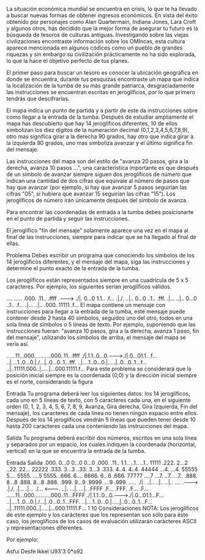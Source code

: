 La situación económica mundial se encuentra en crisis, lo que te ha llevado a buscar nuevas formas de obtener ingresos económicos. En vista del éxito obtenido por personajes como Alan Quartermain, Indiana Jones, Lara Croft y algunos otros, has decidido que la mejor forma de asegurar tu futuro es la búsqueda de tesoros de culturas antiguas. Investigando sobre las viejas civilizaciones encontraste información sobre los OMIncas, esta cultura aparece mencionada en algunos códices como un pueblo de grandes riquezas y sin embargo su civilización prácticamente no ha sido explorada, lo que la hace el objetivo perfecto de tus planes.

El primer paso para buscar un tesoro es conocer la ubicación geográfica en donde se encuentra, durante tus pesquizas encontraste un mapa que indica la localización de la tumba de su más grande patriarca, desgraciadamente las instrucciones se encuentran escritas en jeroglíficos, por lo que primero tendrás que descifrarlas.

El mapa indica un punto de partida y a partir de este da instrucciones sobre como llegar a la entrada de la tumba. Después de estudiar ampliamente el mapa has descubierto que hay 14 jeroglíficos diferentes, 10 de ellos simbolizan los diez dígitos de la numeración decimal (0,1,2,3,4,5,6,7,8,9), otro mas significa girar a la derecha 90 grados, hay otro que indica girar a la izquierda 90 grados, uno mas simboliza avanzar y el último significa fin del mensaje.

Las instrucciones del mapa son del estilo de "avanza 20 pasos, gira a la derecha, avanza 10 pasos ...", una característica importante es que después de un símbolo de avanzar siempre siguen dos jeroglíficos de número que indican una cantidad de dos cifras que equivale al número de pasos que hay que avanzar (por ejemplo, si hay que avanzar 5 pasos seguirían las cifras "05", si hubiera que avanzar 15 seguirían las cifras "15"). Los jeroglíficos de número irán únicamente después del símbolo de avanza.

Para encontrar las coordenadas de entrada a la tumba debes posicionarte en el punto de partida y seguir las instrucciones.

El jeroglífico "fin del mensaje" solamente aparece una vez en el mapa al final de las instrucciones, siempre para indicar que se ha llegado al final de ellas.

Problema
Debes escribir un programa que conociendo los símbolos de los 14 jeroglíficos diferentes, y el mensaje del mapa, siga las instrucciones y determine el punto exacto de la entrada de la tumba.

Los jeroglíficos están representados siempre en una cuadrícula de 5 x 5 caracteres. Por ejemplo, los siguientes serían jeroglíficos válidos.

...\.     .....     .000.     .11..      .ffff
.--->     ./|\.     0...0     1.1..      .f...
.|./.     ..|..     0...0     ..1..      .fff.
.|...     ..|..     0...0     ..1..      .f...
.|...     ..|..     .000.     11111      .f...
El mapa contiene un mensaje con instrucciones para llegar a la entrada de la tumba, este mensaje puede contener desde 2 hasta 40 símbolos, seguidos uno del otro, todos en una sola línea de símbolos o 5 líneas de texto. Por ejemplo, suponiendo que las instrucciones fueran: "avanza 10 pasos, gira a la derecha, avanza 1 paso, fin del mensaje", utilizando los símbolos de arriba, el mensaje del mapa se vería así.

......11...000....\.......000..11...ffff
./|\.1.1..0...0.--->./|\.0...01.1...f...
..|....1..0...0.|./...|..0...0..1...fff.
..|....1..0...0.|.....|..0...0..1...f...
..|..11111.000..|.....|...000.11111.f...
Para este problema se considerará que la posición inicial siempre es la coordenada (0,0) y la dirección inicial siempre es el norte, considerando la figura

Entrada
Tu programa deberá leer los siguientes datos: los 14 jeroglíficos, cada uno en 5 líneas de texto, con 5 caracteres cada una, en el siguiente orden (0, 1, 2, 3, 4, 5, 6, 7, 8, 9, Avanza, Gira derecha, Gira Izquierda, Fin del mensaje), los caracteres de cada línea no tienen ningún espacio entre ellos. Después de los 14 jeroglíficos vendrán 5 líneas que pueden tener desde 10 hasta 200 caracteres cada una conteniendo las instrucciones del mapa.

Salida
Tu programa deberá escribir dos números, escritos en una sola línea y separados por un espacio, los cuales indiquen la coordenada (horizontal, vertical) en la que se encuentra la entrada de la tumba.

Entrada	Salida
.000.
0...0
0...0
0...0
.000.
.11..
1.1..
..1..
..1..
11111
.222.
2...2
..22.
22...
22222
.333.
3...3
..33.
3...3
.333.
4..4.
4..4.
44444
...4.
...4.
55555
5....
5555.
....5
5555.
.666.
6....
6666.
6...6
.666.
77777
....7
...7.
..7..
..7..
.888.
8...8
.888.
8...8
.888.
.999.
9...9
.9999
....9
.999.
.....
./|\.
..|..
..|..
..|..
...\.
.--->
.|./.
.|...
.|...
./...
<---.
.\.|.
...|.
...|.
.FFFF
.F...
.FFF.
.F...
.F...
......11...000....\.......000..11...FFFF
./|\.1.1..0...0.--->./|\.0...01.1...F...
..|....1..0...0.|./...|..0...0..1...FFF.
..|....1..0...0.|.....|..0...0..1...F...
..|..11111.000..|.....|...000.11111.F...
1 10
Consideraciones
NOTA: Los jeroglíficos de este ejemplo y los carácteres que los representan son sólo para éste caso, los jeroglíficos de los casos de evaluación utilizarán carácteres ASCII y representaciones diferentes.

Por ejemplo:

Asfui
Desfe
Ikkel
U93'3
0*o92
